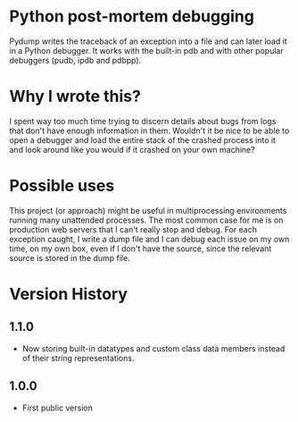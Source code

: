 Python post-mortem debugging
============================

Pydump writes the traceback of an exception into a file and 
can later load it in a Python debugger. It works with the built-in 
pdb and with other popular debuggers (pudb, ipdb and pdbpp).

Why I wrote this?
=================

I spent way too much time trying to discern details about bugs from
logs that don't have enough information in them. Wouldn't it be nice
to be able to open a debugger and load the entire stack of the crashed
process into it and look around like you would if it crashed on your own 
machine?

Possible uses
=============

This project (or approach) might be useful in multiprocessing environments
running many unattended processes. The most common case for me is on
production web servers that I can't really stop and debug. For each 
exception caught, I write a dump file and I can debug each issue on 
my own time, on my own box, even if I don't have the source, since 
the relevant source is stored in the dump file.

Version History
===============

1.1.0
-----

* Now storing built-in datatypes and custom class data members
  instead of their string representations.

1.0.0
-----

* First public version